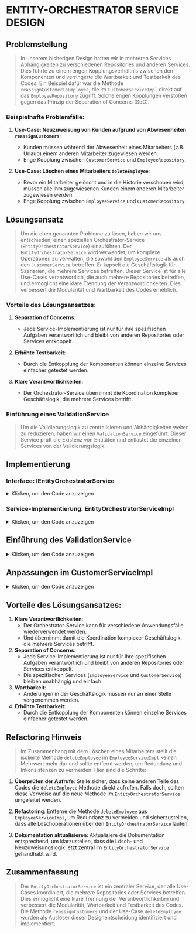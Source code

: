 
# ENTITY-ORCHESTRATOR SERVICE DESIGN

## Problemstellung

> In unserem bisherigen Design hatten wir in mehreren Services Abhängigkeiten zu verschiedenen Repositories und anderen Services. Dies führte zu einem engen Kopplungsverhältnis zwischen den Komponenten und verringerte die Wartbarkeit und Testbarkeit des Codes. Ein Beispiel dafür war die Methode `reassignCustomerToEmployee`, die im `CustomerServiceImpl` direkt auf das `EmployeeRepository` zugriff. Solche engen Kopplungen verstoßen gegen das Prinzip der Separation of Concerns (SoC).

### Beispielhafte Problemfälle:

1. **Use-Case: Neuzuweisung von Kunden aufgrund von Abwesenheiten `reassignCustomers`**:
   - Kunden müssen während der Abwesenheit eines Mitarbeiters (z.B. Urlaub) einem anderen Mitarbeiter zugewiesen werden.
   - Enge Kopplung zwischen `CustomerService` und `EmployeeRepository`.

2. **Use-Case: Löschen eines Mitarbeiters `deleteEmployee`**:
   - Bevor ein Mitarbeiter gelöscht und in die Historie verschoben wird, müssen alle ihm zugewiesenen Kunden einem anderen Mitarbeiter zugewiesen werden.
   - Enge Kopplung zwischen `EmployeeService` und `CustomerRepository`.

## Lösungsansatz

> Um die oben genannten Probleme zu lösen, haben wir uns entschieden, einen speziellen Orchestrator-Service (`EntityOrchestratorService`) einzuführen.
> Der `EntityOrchestratorService` wird verwendet, um komplexe Operationen zu verwalten, die sowohl den `EmployeeService` als auch den `CustomerService` betreffen.
> Er kapselt die Geschäftslogik für Szenarien, die mehrere Services betreffen.
> Dieser Service ist für alle Use-Cases verantwortlich, die auch mehrere Repositories betreffen, und ermöglicht eine klare Trennung der Verantwortlichkeiten.
> Dies verbessert die Modularität und Wartbarkeit des Codes erheblich.

### Vorteile des Lösungsansatzes:

1. **Separation of Concerns**:
   - Jede Service-Implementierung ist nur für ihre spezifischen Aufgaben verantwortlich und bleibt von anderen Repositories oder Services entkoppelt.
   
2. **Erhöhte Testbarkeit**:
   - Durch die Entkopplung der Komponenten können einzelne Services einfacher getestet werden.

3. **Klare Verantwortlichkeiten**:
   - Der Orchestrator-Service übernimmt die Koordination komplexer Geschäftslogik, die mehrere Services betrifft.

### Einführung eines ValidationService
> Um die Validierungslogik zu zentralisieren und Abhängigkeiten weiter zu reduzieren, haben wir einen `ValidationService` eingeführt.
> Dieser Service prüft die Existenz von Entitäten und entlastet die einzelnen Services von der Validierungslogik.

## Implementierung

### Interface: IEntityOrchestratorService

<details> <summary>Klicken, um den Code anzuzeigen</summary>

```java
package edu.yacoubi.crm.service;

public interface IEntityOrchestratorService {
    /**
     * Deletes an employee and reassigns their customers to another employee.
     *
     * @param oldEmployeeId the ID of the employee to be deleted
     * @param newEmployeeId the ID of the employee to whom customers are reassigned
     */
    void deleteEmployeeAndReassignCustomers(Long oldEmployeeId, Long newEmployeeId);

    /**
     * Assigns a customer to an employee.
     *
     * @param customerId the ID of the customer to be assigned
     * @param employeeId the ID of the employee
     */
    void reassignCustomerToEmployee(Long customerId, Long employeeId);

    /**
     * Reassigns customers from the old employee to the new employee.
     *
     * @param oldEmployeeId the ID of the employee from whom customers are reassigned
     * @param newEmployeeId the ID of the employee to whom customers are reassigned
     */
    void reassignCustomers(Long oldEmployeeId, Long newEmployeeId);
}
```
</details>

### Service-Implementierung: EntityOrchestratorServiceImpl

<details> <summary>Klicken, um den Code anzuzeigen</summary>

```java
package edu.yacoubi.crm.service.impl;

import edu.yacoubi.crm.exception.ResourceNotFoundException;
import edu.yacoubi.crm.model.Customer;
import edu.yacoubi.crm.model.Employee;
import edu.yacoubi.crm.repository.CustomerRepository;
import edu.yacoubi.crm.repository.EmployeeRepository;
import edu.yacoubi.crm.service.ICustomerService;
import edu.yacoubi.crm.service.IEmployeeCustomerOrchestratorService;
import edu.yacoubi.crm.service.IInactiveEmployeeService;
import edu.yacoubi.crm.service.ValidationService;
import jakarta.transaction.Transactional;
import lombok.RequiredArgsConstructor;
import lombok.extern.slf4j.Slf4j;
import org.springframework.stereotype.Service;
import org.springframework.util.Assert;

import java.util.List;
import java.util.stream.Collectors;

@Service
@RequiredArgsConstructor
@Slf4j
public class EntityOrchestratorServiceImpl implements IEntityOrchestratorService {
   public static final String EMPLOYEE_NOT_FOUND_WITH_ID = "Employee not found with ID: %d";
   public static final String CUSTOMER_NOT_FOUND_WITH_ID = "Customer not found with ID: %d";

   private final EmployeeRepository employeeRepository;
   private final ICustomerService customerService;
   private final CustomerRepository customerRepository;
   private final IInactiveEmployeeService inactiveEmployeeService;
   private final ValidationService validationService;

   @Transactional
   @Override
   public void deleteEmployeeAndReassignCustomers(Long oldEmployeeId, Long newEmployeeId) {
      Assert.notNull(oldEmployeeId, "Old employee ID must not be null");
      Assert.notNull(newEmployeeId, "New employee ID must not be null");

      log.info("EntityOrchestratorServiceImpl::deleteEmployeeAndReassignCustomers employeeId: {}, newEmployeeId: {}",
              oldEmployeeId,
              newEmployeeId
      );

      if (oldEmployeeId.equals(newEmployeeId)) {
         throw new IllegalArgumentException("Old and new employee IDs must be different.");
      }

      validationService.validateEmployeeExists(oldEmployeeId);
      validationService.validateEmployeeExists(newEmployeeId);

      Employee oldEmployee = employeeRepository.findById(oldEmployeeId).orElseThrow(
              () -> new ResourceNotFoundException(String.format(EMPLOYEE_NOT_FOUND_WITH_ID, oldEmployeeId))
      );
      Employee newEmployee = employeeRepository.findById(newEmployeeId).orElseThrow(
              () -> new ResourceNotFoundException(String.format(EMPLOYEE_NOT_FOUND_WITH_ID, newEmployeeId))
      );

      // Kunden neu zuweisen
      reassignCustomers(oldEmployee.getId(), newEmployee.getId());

      // Archivierung des Mitarbeiters
      inactiveEmployeeService.createInactiveEmployee(oldEmployee);

      // Löschen des Mitarbeiters
      employeeRepository.delete(oldEmployee);

      log.info("Employee deleted and customers reassigned: oldEmployeeId={}, newEmployeeId={}",
              oldEmployeeId,
              newEmployeeId
      );
   }

   @Override
   public void reassignCustomerToEmployee(Long customerId, Long employeeId) {
      Assert.notNull(customerId, "Customer ID must not be null");
      Assert.notNull(employeeId, "Employee ID must not be null");

      log.info("EntityOrchestratorServiceImpl::reassignCustomerToEmployee customerId: {}, employeeId: {}",
              customerId,
              employeeId
      );

      validationService.validateEmployeeExists(employeeId);

      if (customerId.equals(employeeId)) {
         log.warn("Customer and employee IDs must be different.");
         return;
      }

      Customer customer = customerRepository.findById(customerId).orElseThrow(
              () -> new ResourceNotFoundException(String.format(CUSTOMER_NOT_FOUND_WITH_ID, customerId))
      );
      Employee employee = employeeRepository.findById(employeeId).orElseThrow(
              () -> new ResourceNotFoundException(String.format(EMPLOYEE_NOT_FOUND_WITH_ID, employeeId))
      );

      customer.setEmployee(employee);
      customerRepository.save(customer);

      log.info("Customer reassigned: customerId={}, newEmployeeId={}", customerId, employeeId);
   }

   @Override
   public void reassignCustomers(Long oldEmployeeId, Long newEmployeeId) {
      Assert.notNull(oldEmployeeId, "Old employee ID must not be null");
      Assert.notNull(newEmployeeId, "New employee ID must not be null");

      log.info("EntityOrchestratorServiceImpl::reassignCustomers oldEmployeeId: {}, newEmployeeId: {}",
              oldEmployeeId,
              newEmployeeId
      );

      if (newEmployeeId.equals(oldEmployeeId)) {
         log.warn("Old and new employee IDs must be different.");
         return;
      }

      validationService.validateEmployeeExists(oldEmployeeId);
      validationService.validateEmployeeExists(newEmployeeId);

      List<Customer> customers = customerService.getCustomersByEmployeeId(oldEmployeeId);
      if (customers.isEmpty()) {
         log.warn("No customers found for employee ID: {}", oldEmployeeId);
         return;
      }

      Employee newEmployee = employeeRepository.findById(newEmployeeId).orElseThrow(
              () -> new ResourceNotFoundException(String.format(EMPLOYEE_NOT_FOUND_WITH_ID, newEmployeeId))
      );

      handleCustomerReassignment(customers, newEmployee);

      log.info("Customers reassigned successfully: oldEmployeeId={}, newEmployeeId={}",
              oldEmployeeId,
              newEmployeeId
      );
   }

   private void handleCustomerReassignment(List<Customer> customers, Employee newEmployee) {
      List<Customer> reassignedCustomers = customers.stream()
              .peek(customer -> {
                 log.info("Reassigning customer ID: {} to new employee ID: {}", customer.getId(), newEmployee.getId());
                 customer.setEmployee(newEmployee);
              })
              .collect(Collectors.toList());

      customerRepository.saveAll(reassignedCustomers);
      log.info("Customers reassigned successfully");
   }
}

```
</details>

## Einführung des ValidationService

<details> <summary>Klicken, um den Code anzuzeigen</summary>

```java
package edu.yacoubi.crm.service;

import edu.yacoubi.crm.exception.ResourceNotFoundException;
import edu.yacoubi.crm.repository.EmployeeRepository;
import lombok.RequiredArgsConstructor;
import lombok.extern.slf4j.Slf4j;
import org.springframework.stereotype.Service;

@Service
@RequiredArgsConstructor
@Slf4j
public class ValidationService {

    private final EmployeeRepository employeeRepository;

    public void validateEmployeeExists(Long employeeId) {
        log.info("ValidationService::validateEmployeeExists employeeId: {}", employeeId);

        if (!employeeRepository.existsById(employeeId)) {
            log.error("ValidationService::validateEmployeeExists employeeId: {} not found", employeeId);
            throw new ResourceNotFoundException("Employee not found with ID: " + employeeId);
        }

        log.info("ValidationService::validateEmployeeExists employeeId: {} successfully validated", employeeId);
    }
}
```
</details>

## Anpassungen im CustomerServiceImpl

<details> <summary>Klicken, um den Code anzuzeigen</summary>

```java
package edu.yacoubi.crm.service.impl;

import edu.yacoubi.crm.model.Customer;
import edu.yacoubi.crm.repository.CustomerRepository;
import edu.yacoubi.crm.service.ICustomerService;
import edu.yacoubi.crm.service.ValidationService;
import lombok.RequiredArgsConstructor;
import lombok.extern.slf4j.Slf4j;
import org.springframework.stereotype.Service;

import java.util.List;

@Service
@RequiredArgsConstructor
@Slf4j
public class CustomerServiceImpl implements ICustomerService {

    private final CustomerRepository customerRepository;
    private final ValidationService validationService;

    @Override
    public List<Customer> getCustomersByEmployeeId(Long employeeId) {
        validationService.validateEmployeeExists(employeeId);
        return customerRepository.findByEmployeeId(employeeId);
    }

    // Weitere Methoden des CustomerService...
}
```
</details>

## Vorteile des Lösungsansatzes:

1. **Klare Verantwortlichkeiten**:
   - Der Orchestrator-Service kann für verschiedene Anwendungsfälle wiederverwendet werden.
   - Und übernimmt damit die Koordination komplexer Geschäftslogik, die mehrere Services betrifft.
2. **Separation of Concerns**:
   - Jede Service-Implementierung ist nur für Ihre spezifischen Aufgaben verantwortlich und bleibt von anderen Repositories oder Services entkoppelt.
   - Die spezifischen Services (`EmployeeService` und `CustomerService`) bleiben unabhängig und einfach.
3. **Wartbarkeit**:
   - Änderungen in der Geschäftslogik müssen nur an einer Stelle vorgenommen werden.
4. **Erhöhte Testbarkeit**:
   - Durch die Entkopplung der Komponenten können einzelne Services einfacher getestet werden. 

## Refactoring Hinweis

> Im Zusammenhang mit dem Löschen eines Mitarbeiters stellt die isolierte Methode `deleteEmployee` im `EmployeeServiceImpl` keinen Mehrwert mehr dar und sollte entfernt werden, um Redundanz und Inkonsistenzen zu vermeiden. Hier sind die Schritte:

1. **Überprüfen der Aufrufe**: Stelle sicher, dass keine anderen Teile des Codes die `deleteEmployee` Methode direkt aufrufen. Falls doch, sollten diese Verweise auf die neue Methode im `EntityOrchestratorService` umgeleitet werden.

2. **Refactoring**: Entferne die Methode `deleteEmployee` aus `EmployeeServiceImpl`, um Redundanz zu vermeiden und sicherzustellen, dass alle Löschoperationen über den `EntityOrchestratorService` laufen.

3. **Dokumentation aktualisieren**: Aktualisiere die Dokumentation entsprechend, um klarzustellen, dass die Lösch- und Neuzuweisungslogik jetzt zentral im `EntityOrchestratorService` gehandhabt wird.

## Zusammenfassung

> Der `EntityOrchestratorService` ist ein zentraler Service, der alle Use-Cases koordiniert, die mehrere Repositories oder Services betreffen.
> Dies ermöglicht eine klare Trennung der Verantwortlichkeiten und verbessert die Modularität, Wartbarkeit und Testbarkeit des Codes.
> Die Methode `reassignCustomers` und der Use-Case `deleteEmployee` wurden als Auslöser dieser Designentscheidung identifiziert und implementiert.